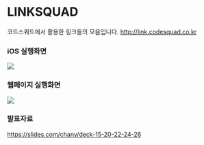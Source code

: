 # LINKSQUAD
코드스쿼드에서 활용한 링크들의 모음입니다.
http://link.codesquad.co.kr

### iOS 실행화면

![](/playiOS.gif)

### 웹페이지 실행화면

![](/playWebpage.gif)


### 발표자료

https://slides.com/chany/deck-15-20-22-24-26


